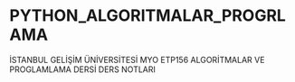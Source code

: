 # PYTHON_ALGORITMALAR_PROGRLAMA
İSTANBUL GELİŞİM ÜNİVERSİTESİ MYO ETP156 ALGORİTMALAR VE PROGLAMLAMA DERSİ DERS NOTLARI
